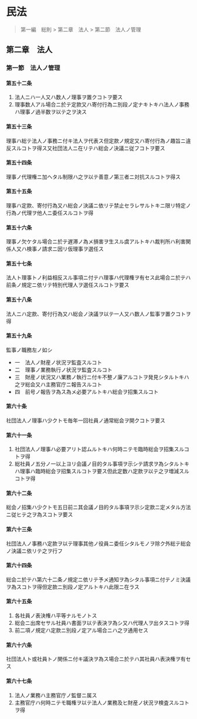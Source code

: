 # 民法

> 第一編　総則 > 第二章　法人 > 第二節　法人ノ管理

## 第二章　法人

### 第一節　法人ノ管理

#### 第五十二条

1. 法人ニハ一人又ハ数人ノ理事ヲ置クコトヲ要ス
2. 理事数人アル場合ニ於テ定款又ハ寄付行為ニ別段ノ定ナキトキハ法人ノ事務ハ理事ノ過半数ヲ以テ之ヲ決ス

#### 第五十三条

理事ハ総テ法人ノ事務ニ付キ法人ヲ代表ス但定款ノ規定又ハ寄付行為ノ趣旨ニ違反スルコトヲ得ス又社団法人ニ在リテハ総会ノ決議ニ従フコトヲ要ス

#### 第五十四条

理事ノ代理権ニ加ヘタル制限ハ之ヲ以テ善意ノ第三者ニ対抗スルコトヲ得ス

#### 第五十五条

理事ハ定款、寄付行為又ハ総会ノ決議ニ依リテ禁止セラレサルトキニ限リ特定ノ行為ノ代理ヲ他人ニ委任スルコトヲ得

#### 第五十六条

理事ノ欠ケタル場合ニ於テ遅滞ノ為メ損害ヲ生スル虞アルトキハ裁判所ハ利害関係人又ハ検事ノ請求ニ因リ仮理事ヲ選任ス

#### 第五十七条

法人ト理事トノ利益相反スル事項ニ付テハ理事ハ代理権ヲ有セス此場合ニ於テハ前条ノ規定ニ依リテ特別代理人ヲ選任スルコトヲ要ス

#### 第五十八条

法人ニハ定款、寄付行為又ハ総会ノ決議ヲ以テ一人又ハ数人ノ監事ヲ置クコトヲ得

#### 第五十九条

監事ノ職務左ノ如シ

- 一　法人ノ財産ノ状況ヲ監査スルコト
- 二　理事ノ業務執行ノ状況ヲ監査スルコト
- 三　財産ノ状況又ハ業務ノ執行ニ付キ不整ノ廉アルコトヲ発見シタルトキハ之ヲ総会又ハ主務官庁ニ報告スルコト
- 四　前号ノ報告ヲ為ス為メ必要アルトキハ総会ヲ招集スルコト

#### 第六十条

社団法人ノ理事ハ少クトモ毎年一回社員ノ通常総会ヲ開クコトヲ要ス

#### 第六十一条

1. 社団法人ノ理事ハ必要アリト認ムルトキハ何時ニテモ臨時総会ヲ招集スルコトヲ得
2. 総社員ノ五分ノ一以上ヨリ会議ノ目的タル事項ヲ示シテ請求ヲ為シタルトキハ理事ハ臨時総会ヲ招集スルコトヲ要ス但此定数ハ定款ヲ以テ之ヲ増減スルコトヲ得

#### 第六十二条

総会ノ招集ハ少クトモ五日前ニ其会議ノ目的タル事項ヲ示シ定款ニ定メタル方法ニ従ヒテ之ヲ為スコトヲ要ス

#### 第六十三条

社団法人ノ事務ハ定款ヲ以テ理事其他ノ役員ニ委任シタルモノヲ除ク外総テ総会ノ決議ニ依リテ之ヲ行フ

#### 第六十四条

総会ニ於テハ第六十二条ノ規定ニ依リテ予メ通知ヲ為シタル事項ニ付テノミ決議ヲ為スコトヲ得但定款ニ別段ノ定アルトキハ此限ニ在ラス

#### 第六十五条

1. 各社員ノ表決権ハ平等ナルモノトス
2. 総会ニ出席セサル社員ハ書面ヲ以テ表決ヲ為シ又ハ代理人ヲ出タスコトヲ得
3. 前二項ノ規定ハ定款ニ別段ノ定アル場合ニハ之ヲ通用セス

#### 第六十六条

社団法人ト或社員トノ関係ニ付キ議決ヲ為ス場合ニ於テハ其社員ハ表決権ヲ有セス

#### 第六十七条

1. 法人ノ業務ハ主務官庁ノ監督ニ属ス
2. 主務官庁ハ何時ニテモ職権ヲ以テ法人ノ業務及ヒ財産ノ状況ヲ検査スルコトヲ得
